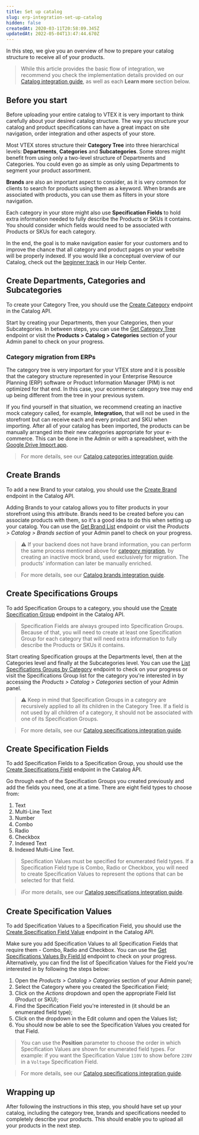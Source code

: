 ```yaml
---
title: Set up catalog
slug: erp-integration-set-up-catalog
hidden: false
createdAt: 2020-03-11T20:58:09.345Z
updatedAt: 2022-05-04T13:47:44.670Z
---
```

In this step, we give you an overview of how to prepare your catalog structure to receive all of your products.

> While this article provides the basic flow of integration, we recommend you check the implementation details provided on our [Catalog integration guide](https://developers.vtex.com/docs/guides/catalog-integration), as well as each **Learn more** section below.

## Before you start

Before uploading your entire catalog to VTEX it is very important to think carefully about your desired catalog structure. The way you structure your catalog and product specifications can have a great impact on site navigation, order integration and other aspects of your store.

Most VTEX stores structure their **Category Tree** into three hierarchical levels: **Departments**, **Categories** and **Subcategories**. Some stores might benefit from using only a two-level structure of Departments and Categories. You could even go as simple as only using Departments to segment your product assortment.

**Brands** are also an important aspect to consider, as it is very common for clients to search for products using them as a keyword. When brands are associated with products, you can use them as filters in your store navigation.

Each category in your store might also use **Specification Fields** to hold extra information needed to fully describe the Products or SKUs it contains. You should consider which fields would need to be associated with Products or SKUs for each category.

In the end, the goal is to make navigation easier for your customers and to improve the chance that all category and product pages on your website will be properly indexed. If you would like a conceptual overview of our Catalog, check out the [beginner track](https://help.vtex.com/tracks/catalog-101--5AF0XfnjfWeopIFBgs3LIQ/3rA2tTpIoEXdv2nzC27zxR) in our Help Center.

## Create Departments, Categories and Subcategories

To create your Category Tree, you should use the [Create Category](https://developers.vtex.com/docs/api-reference/catalog-api#post-/api/catalog/pvt/category) endpoint in the Catalog API. 

Start by creating your Departments, then your Categories, then your Subcategories. In between steps, you can use the [Get Category Tree](https://developers.vtex.com/docs/api-reference/catalog-api#get-/api/catalog_system/pub/category/tree/-categoryLevels-) endpoint or visit the **Products > Catalog > Categories** section of your Admin panel to check on your progress. 


### Category migration from ERPs

The category tree is very important for your VTEX store and it is possible that the category structure represented in your Enterprise Resource Planning (ERP) software or Product Information Manager (PIM) is not optimized for that end. In this case, your ecommerce category tree may end up being different from the tree in your previous system.

If you find yourself in that situation, we recommend creating an inactive mock category called, for example, **Integration,** that will not be used in the storefront but can receive each and every product and SKU when importing. After all of your catalog has been imported, the products can be manually arranged into their new categories appropriate for your e-commerce. This can be done in the Admin or with a spreadsheet, with the [Google Drive Import app](https://github.com/vtex-apps/google-import).

> For more details, see our [Catalog categories integration guide](https://developers.vtex.com/docs/guides/categories).

## Create Brands

To add a new Brand to your catalog, you should use the [Create Brand](https://developers.vtex.com/docs/api-reference/catalog-api#post-/api/catalog/pvt/brand) endpoint in the Catalog API. 

Adding Brands to your catalog allows you to filter products in your storefront using this attribute. Brands need to be created before you can associate products with them, so it's a good idea to do this when setting up your catalog. You can use the [Get Brand List](https://developers.vtex.com/docs/api-reference/catalog-api#get-/api/catalog_system/pvt/brand/list) endpoint or visit the *Products > Catalog > Brands section* of your Admin panel to check on your progress.

>⚠️ If your backend does not have brand information, you can perform the same process mentioned above for [category migration](https://developers.vtex.com/docs/guides/erp-integration-set-up-catalog#category-migration-from-erps), by creating an inactive mock brand, used exclusively for migration. The products' information can later be manually enriched.

> For more details, see our [Catalog brands integration guide](https://developers.vtex.com/docs/guides/brands).

## Create Specifications Groups

To add Specification Groups to a category, you should use the [Create Specification Group](https://developers.vtex.com/docs/api-reference/catalog-api#post-/api/catalog/pvt/specificationgroup) endpoint in the Catalog API.

> Specification Fields are always grouped into Specification Groups. Because of that, you will need to create at least one Specification Group for each category that will need extra information to fully describe the Products or SKUs it contains.

Start creating Specification groups at the Departments level, then at the Categories level and finally at the Subcategories level. You can use the [List Specifications Groups by Category](https://developers.vtex.com/docs/api-reference/catalog-api#get-/api/catalog_system/pvt/specification/groupbycategory/-categoryId-) endpoint to check on your progress or visit the Specifications Group list for the category you're interested in by accessing the *Products > Catalog > Categories* section of your Admin panel.

>⚠️ Keep in mind that Specification Groups in a category are recursively applied to all its children in the Category Tree. If a field is not used by all children of a category, it should not be associated with one of its Specification Groups.

> For more details, see our [Catalog specifications integration guide](https://developers.vtex.com/docs/guides/specifications).

## Create Specification Fields

To add Specification Fields to a Specification Group, you should use the [Create Specifications Field](https://developers.vtex.com/docs/api-reference/catalog-api#post-/api/catalog_system/pvt/specification/field) endpoint in the Catalog API.

Go through each of the Specification Groups you created previously and add the fields you need, one at a time. There are eight field types to choose from: 

1. Text
2. Multi-Line Text
3. Number
4. Combo
5. Radio
6. Checkbox
7. Indexed Text
8. Indexed Multi-Line Text.

> Specification Values must be specified for enumerated field types. If a Specification Field type is Combo, Radio or Checkbox, you will need to create Specification Values to represent the options that can be selected for that field.

> ℹFor more details, see our [Catalog specifications integration guide](https://developers.vtex.com/docs/guides/specifications).

## Create Specification Values

To add Specification Values to a Specification Field, you should use the [Create Specification Field Value](https://developers.vtex.com/docs/api-reference/catalog-api#post-/api/catalog_system/pvt/specification/fieldValue) endpoint in the Catalog API.

Make sure you add Specification Values to all Specification Fields that require them - Combo, Radio and Checkbox. You can use the [Get Specifications Values By Field Id](https://developers.vtex.com/docs/api-reference/catalog-api#get-/api/catalog_system/pub/specification/fieldvalue/-fieldId-) endpoint to check on your progress. Alternatively, you can find the list of Specification Values for the Field you're interested in by following the steps below:

1. Open the *Products > Catalog > Categories* section of your Admin panel;
2. Select the Category where you created the Specification Field;
3. Click on the *Actions* dropdown and open the appropriate Field list (Product or SKU);
4. Find the Specification Field you're interested in (it should be an enumerated field type);
5. Click on the dropdown in the Edit column and open the Values list;
6. You should now be able to see the Specification Values you created for that Field.

> You can use the **Position** parameter to choose the order in which Specification Values are shown for enumerated field types. For example: if you want the Specification Value `110V` to show before `220V` in a `Voltage` Specification Field.

> For more details, see our [Catalog specifications integration guide](https://developers.vtex.com/docs/guides/specifications).

## Wrapping up

After following the instructions in this step, you should have set up your catalog, including the category tree, brands and specifications needed to completely describe your products. This should enable you to upload all your products in the next step.